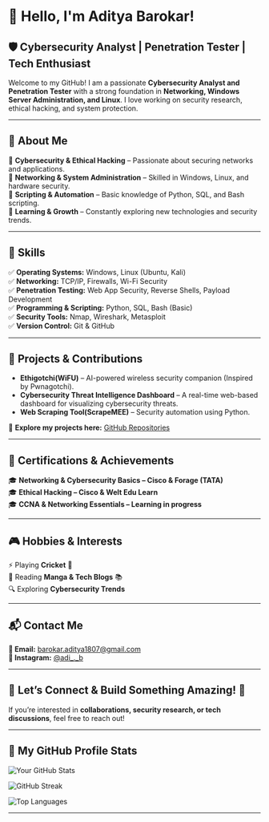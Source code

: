# 👋 Hello, I'm Aditya Barokar!  

## 🛡️ Cybersecurity Analyst | Penetration Tester | Tech Enthusiast  

Welcome to my GitHub! I am a passionate **Cybersecurity Analyst and Penetration Tester** with a strong foundation in **Networking, Windows Server Administration, and Linux**. I love working on security research, ethical hacking, and system protection.  

---

## 🚀 About Me  
🔹 **Cybersecurity & Ethical Hacking** – Passionate about securing networks and applications.  
🔹 **Networking & System Administration** – Skilled in Windows, Linux, and hardware security.  
🔹 **Scripting & Automation** – Basic knowledge of Python, SQL, and Bash scripting.  
🔹 **Learning & Growth** – Constantly exploring new technologies and security trends.  

---

## 🔧 Skills  
✅ **Operating Systems:** Windows, Linux (Ubuntu, Kali)  
✅ **Networking:** TCP/IP, Firewalls, Wi-Fi Security  
✅ **Penetration Testing:** Web App Security, Reverse Shells, Payload Development  
✅ **Programming & Scripting:** Python, SQL, Bash (Basic)  
✅ **Security Tools:** Nmap, Wireshark, Metasploit  
✅ **Version Control:** Git & GitHub  

---

## 🎯 Projects & Contributions  
- **Ethigotchi(WiFU)** – AI-powered wireless security companion (Inspired by Pwnagotchi).  
- **Cybersecurity Threat Intelligence Dashboard** – A real-time web-based dashboard for visualizing cybersecurity threats.  
- **Web Scraping Tool(ScrapeMEE)** – Security automation using Python.  

🔗 **Explore my projects here:** [GitHub Repositories](https://github.com/Tengen-12)  

---

## 📜 Certifications & Achievements  
🎓 **Networking & Cybersecurity Basics – Cisco & Forage (TATA)**  
🎓 **Ethical Hacking – Cisco & Welt Edu Learn**  
🎓 **CCNA & Networking Essentials – Learning in progress**  

---

## 🎮 Hobbies & Interests  
⚡ Playing **Cricket** 🏏  
📖 Reading **Manga & Tech Blogs** 📚  
🔍 Exploring **Cybersecurity Trends**  

---

## 📬 Contact Me  
**📩 Email:** barokar.aditya1807@gmail.com  
**📸 Instagram:** [@adi_._b](https://www.instagram.com/adi_._b?igsh=bDVzMHYwY2F5OWFm) 

---

## 🎯 **Let’s Connect & Build Something Amazing!** 🚀  
If you’re interested in **collaborations, security research, or tech discussions**, feel free to reach out!

---

## 🚀 My GitHub Profile Stats

![Your GitHub Stats](https://github-readme-stats.vercel.app/api?username=Tengen-12&show_icons=true&theme=tokyonight)

![GitHub Streak](https://streak-stats.demolab.com/?user=Tengen-12&theme=tokyonight)

![Top Languages](https://github-readme-stats.vercel.app/api/top-langs/?username=Tengen-12&layout=compact&theme=tokyonight)

---
